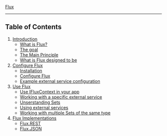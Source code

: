 <span class="breadcrumbs">
    <a href="./">Flux</a>
</span>

---

## Table of Contents

1. [Introduction](01.introduction.md)
    - [What is Flux?](01.introduction.md#what-is-flux)
    - [The goal](01.introduction.md#the-goal)
    - [The Main Principle](01.introduction.md#the-main-principle)
    - [What is Flux designed to be](01.introduction.md#what-is-flux-designed-to-be)
2. [Configure Flux](02.configure.md)
    - [Installation](02.configure.md#installation)
    - [Configure Flux](02.configure.md#configure-flux)
    - [Example external service configuration](02.configure.md#example-external-service-configuration)
3. [Use Flux](03.use.md)
    - [Use IFluxContext in your app](03.use.md#use-ifluxcontext-in-your-app)
    - [Working with a specific external service](03.use.md#working-with-a-specific-external-service)
    - [Unserstanding Sets](03.use.md#unserstanding-sets)
    - [Using external services](03.use.md#using-external-services)
    - [Working with multiple Sets of the same type](03.use.md#working-with-multiple-sets-of-the-same-type)
4. [Flux Implementations](04.implementations.md)
    - [Flux.REST](rest/01.introduction.md)
    - [Flux.JSON](json/01.introduction.md)